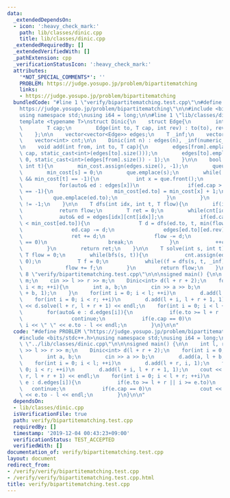 ```yaml
---
data:
  _extendedDependsOn:
  - icon: ':heavy_check_mark:'
    path: lib/classes/dinic.cpp
    title: lib/classes/dinic.cpp
  _extendedRequiredBy: []
  _extendedVerifiedWith: []
  _pathExtension: cpp
  _verificationStatusIcon: ':heavy_check_mark:'
  attributes:
    '*NOT_SPECIAL_COMMENTS*': ''
    PROBLEM: https://judge.yosupo.jp/problem/bipartitematching
    links:
    - https://judge.yosupo.jp/problem/bipartitematching
  bundledCode: "#line 1 \"verify/bipartitematching.test.cpp\"\n#define PROBLEM \"\
    https://judge.yosupo.jp/problem/bipartitematching\"\n\n#include <bits/stdc++.h>\n\
    using namespace std;\nusing i64 = long;\n\n#line 1 \"lib/classes/dinic.cpp\"\n\
    template <typename T>\nstruct Dinic{\n    struct Edge{\n        int to, rev;\n\
    \        T cap;\n        Edge(int to, T cap, int rev) : to(to), rev(rev), cap(cap){}\n\
    \    };\n\n    vector<vector<Edge>> edges;\n    T _inf;\n    vector<T> min_cost;\n\
    \    vector<int> cnt;\n\n    Dinic(int n) : edges(n), _inf(numeric_limits<T>::max()){}\n\
    \n    void add(int from, int to, T cap){\n        edges[from].emplace_back(to,\
    \ cap, static_cast<int>(edges[to].size()));\n        edges[to].emplace_back(from,\
    \ 0, static_cast<int>(edges[from].size()) - 1);\n    }\n\n    bool bfs(int s,\
    \ int t){\n        min_cost.assign(edges.size(), -1);\n        queue<int> que;\n\
    \        min_cost[s] = 0;\n        que.emplace(s);\n        while(!que.empty()\
    \ && min_cost[t] == -1){\n            int x = que.front();\n            que.pop();\n\
    \            for(auto& ed : edges[x])\n                if(ed.cap > 0 && min_cost[ed.to]\
    \ == -1){\n                    min_cost[ed.to] = min_cost[x] + 1;\n          \
    \          que.emplace(ed.to);\n                }\n        }\n        return min_cost[t]\
    \ != -1;\n    }\n\n    T dfs(int idx, int t, T flow){\n        if(idx == t)\n\
    \            return flow;\n        T ret = 0;\n        while(cnt[idx] < edges[idx].size()){\n\
    \            auto& ed = edges[idx][cnt[idx]];\n            if(ed.cap > 0 && min_cost[idx]\
    \ < min_cost[ed.to]){\n                T d = dfs(ed.to, t, min(flow, ed.cap));\n\
    \                ed.cap -= d;\n                edges[ed.to][ed.rev].cap += d;\n\
    \                ret += d;\n                flow -= d;\n                if(flow\
    \ == 0)\n                    break;\n            }\n            ++cnt[idx];\n\
    \        }\n        return ret;\n    }\n\n    T solve(int s, int t){\n       \
    \ T flow = 0;\n        while(bfs(s, t)){\n            cnt.assign(edges.size(),\
    \ 0);\n            T f = 0;\n            while((f = dfs(s, t, _inf)) > 0)\n  \
    \              flow += f;\n        }\n        return flow;\n    }\n\n};\n\n#line\
    \ 8 \"verify/bipartitematching.test.cpp\"\n\n\nsigned main() {\n\n    int l, r,\
    \ m;\n    cin >> l >> r >> m;\n    Dinic<int> d(l + r + 2);\n    for(int i = 0;\
    \ i < m; ++i){\n        int a, b;\n        cin >> a >> b;\n        d.add(a, l\
    \ + b, 1);\n    }\n    for(int i = 0; i < l; ++i)\n        d.add(l + r, i, 1);\n\
    \    for(int i = 0; i < r; ++i)\n        d.add(l + i, l + r + 1, 1);\n    cout\
    \ << d.solve(l + r, l + r + 1) << endl;\n    for(int i = 0; i < l + r; ++i)\n\
    \        for(auto& e : d.edges[i]){\n            if(e.to >= l + r || i >= e.to)\n\
    \                continue;\n            if(e.cap == 0)\n                cout <<\
    \ i << \" \" << e.to - l << endl;\n        }\n}\n\n"
  code: "#define PROBLEM \"https://judge.yosupo.jp/problem/bipartitematching\"\n\n\
    #include <bits/stdc++.h>\nusing namespace std;\nusing i64 = long;\n\n#include\
    \ \"../lib/classes/dinic.cpp\"\n\n\nsigned main() {\n\n    int l, r, m;\n    cin\
    \ >> l >> r >> m;\n    Dinic<int> d(l + r + 2);\n    for(int i = 0; i < m; ++i){\n\
    \        int a, b;\n        cin >> a >> b;\n        d.add(a, l + b, 1);\n    }\n\
    \    for(int i = 0; i < l; ++i)\n        d.add(l + r, i, 1);\n    for(int i =\
    \ 0; i < r; ++i)\n        d.add(l + i, l + r + 1, 1);\n    cout << d.solve(l +\
    \ r, l + r + 1) << endl;\n    for(int i = 0; i < l + r; ++i)\n        for(auto&\
    \ e : d.edges[i]){\n            if(e.to >= l + r || i >= e.to)\n             \
    \   continue;\n            if(e.cap == 0)\n                cout << i << \" \"\
    \ << e.to - l << endl;\n        }\n}\n\n"
  dependsOn:
  - lib/classes/dinic.cpp
  isVerificationFile: true
  path: verify/bipartitematching.test.cpp
  requiredBy: []
  timestamp: '2019-12-04 00:43:23+09:00'
  verificationStatus: TEST_ACCEPTED
  verifiedWith: []
documentation_of: verify/bipartitematching.test.cpp
layout: document
redirect_from:
- /verify/verify/bipartitematching.test.cpp
- /verify/verify/bipartitematching.test.cpp.html
title: verify/bipartitematching.test.cpp
---
```

